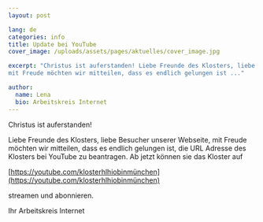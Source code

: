 ```yaml
---
layout: post

lang: de
categories: info
title: Update bei YouTube
cover_image: /uploads/assets/pages/aktuelles/cover_image.jpg

excerpt: "Christus ist auferstanden! Liebe Freunde des Klosters, liebe Besucher unserer Webseite,
mit Freude möchten wir mitteilen, dass es endlich gelungen ist ..."

author:
  name: Lena
  bio: Arbeitskreis Internet
---
```

Christus ist auferstanden!

Liebe Freunde des Klosters, liebe Besucher unserer Webseite,
mit Freude möchten wir mitteilen, dass es endlich gelungen ist, die URL Adresse des Klosters bei YouTube zu beantragen. Ab jetzt können sie das Kloster auf

[https://youtube.com/klosterhlhiobinmünchen](https://youtube.com/klosterhlhiobinmünchen)

streamen und abonnieren.

​Ihr Arbeitskreis Internet

